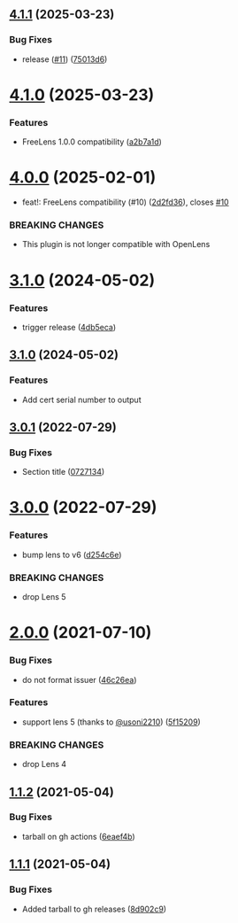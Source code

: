## [4.1.1](https://github.com/jkroepke/lens-extension-certificate-info/compare/v4.1.0...v4.1.1) (2025-03-23)


### Bug Fixes

* release ([#11](https://github.com/jkroepke/lens-extension-certificate-info/issues/11)) ([75013d6](https://github.com/jkroepke/lens-extension-certificate-info/commit/75013d6eb002b478cdfd565ebe17e7b3c16ff563))

# [4.1.0](https://github.com/jkroepke/lens-extension-certificate-info/compare/v4.0.0...v4.1.0) (2025-03-23)


### Features

* FreeLens 1.0.0 compatibility ([a2b7a1d](https://github.com/jkroepke/lens-extension-certificate-info/commit/a2b7a1db3f1694f3ed8c38dbd9f0873b828dd9e2))

# [4.0.0](https://github.com/jkroepke/lens-extension-certificate-info/compare/v3.1.0...v4.0.0) (2025-02-01)


* feat!: FreeLens compatibility (#10) ([2d2fd36](https://github.com/jkroepke/lens-extension-certificate-info/commit/2d2fd36e85160325b1a4b6efab1fcc74759bfa64)), closes [#10](https://github.com/jkroepke/lens-extension-certificate-info/issues/10)


### BREAKING CHANGES

* This plugin is not longer compatible with OpenLens

# [3.1.0](https://github.com/jkroepke/lens-extension-certificate-info/compare/v3.0.1...v3.1.0) (2024-05-02)


### Features

* trigger release ([4db5eca](https://github.com/jkroepke/lens-extension-certificate-info/commit/4db5eca2f2de4bbfd710eddcec7c139cf53b555d))

## [3.1.0](https://github.com/jkroepke/lens-extension-certificate-info/compare/v3.0.1...v3.1.0) (2024-05-02)

### Features

* Add cert serial number to output


## [3.0.1](https://github.com/jkroepke/lens-extension-certificate-info/compare/v3.0.0...v3.0.1) (2022-07-29)


### Bug Fixes

* Section title ([0727134](https://github.com/jkroepke/lens-extension-certificate-info/commit/07271342f9cf28278257315f2ad8cf5536abfc9b))

# [3.0.0](https://github.com/jkroepke/lens-extension-certificate-info/compare/v2.0.0...v3.0.0) (2022-07-29)


### Features

* bump lens to v6 ([d254c6e](https://github.com/jkroepke/lens-extension-certificate-info/commit/d254c6ef7c9e43b91d74ed32bfef486de89e8693))


### BREAKING CHANGES

* drop Lens 5

# [2.0.0](https://github.com/jkroepke/lens-extension-certificate-info/compare/v1.1.2...v2.0.0) (2021-07-10)


### Bug Fixes

* do not format issuer ([46c26ea](https://github.com/jkroepke/lens-extension-certificate-info/commit/46c26eacfb44157387f1259148fac5c4822cac25))


### Features

* support lens 5 (thanks to [@usoni2210](https://github.com/usoni2210)) ([5f15209](https://github.com/jkroepke/lens-extension-certificate-info/commit/5f152097198dfa5ede528d8e6a216c26215dc75c))


### BREAKING CHANGES

* drop Lens 4

## [1.1.2](https://github.com/jkroepke/lens-extension-certificate-info/compare/v1.1.1...v1.1.2) (2021-05-04)

### Bug Fixes

* tarball on gh actions ([6eaef4b](https://github.com/jkroepke/lens-extension-certificate-info/commit/6eaef4ba601ee9203e122759b392bfa0ee396fb8))

## [1.1.1](https://github.com/jkroepke/lens-extension-certificate-info/compare/v1.1.0...v1.1.1) (2021-05-04)

### Bug Fixes

* Added tarball to gh releases ([8d902c9](https://github.com/jkroepke/lens-extension-certificate-info/commit/8d902c9060db6b026116d8e2ce040381a9e08f10))
